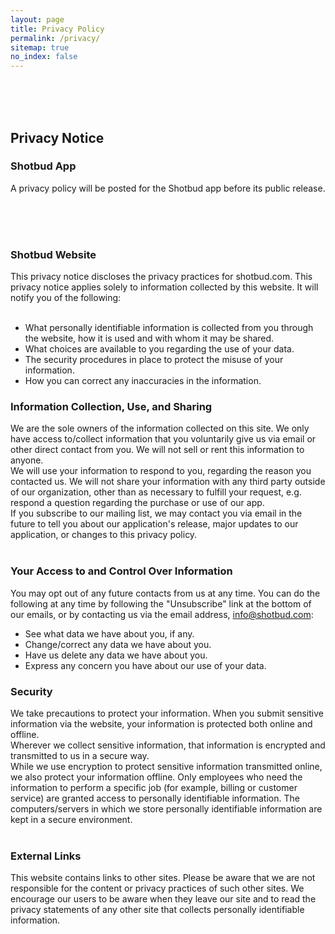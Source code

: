 ```yaml
---
layout: page
title: Privacy Policy
permalink: /privacy/
sitemap: true
no_index: false
---
```


<div class="container-body">

<br><br><br>

<h2>Privacy Notice</h2>

<h3>Shotbud App</h3>

A privacy policy will be posted for the Shotbud app before its public release.

<br><br><br>

<h3>Shotbud Website</h3>

This privacy notice discloses the privacy practices for shotbud.com. This privacy notice applies solely to information collected by this website. It will notify you of the following:<br><br>
<ul>
<li>What personally identifiable information is collected from you through the website, how it is used and with whom it may be shared.</li>
<li>What choices are available to you regarding the use of your data.</li>
<li>The security procedures in place to protect the misuse of your information.</li>
<li>How you can correct any inaccuracies in the information.</li>
</ul>

<h3>Information Collection, Use, and Sharing</h3>

We are the sole owners of the information collected on this site. We only have access to/collect information that you voluntarily give us via email or other direct contact from you. We will not sell or rent this information to anyone.
<br>
We will use your information to respond to you, regarding the reason you contacted us. We will not share your information with any third party outside of our organization, other than as necessary to fulfill your request, e.g. respond a question regarding the purchase or use of our app.
<br>
If you subscribe to our mailing list, we may contact you via email in the future to tell you about our application's release, major updates to our application, or changes to this privacy policy.
<br><br>

<h3>Your Access to and Control Over Information</h3>

You may opt out of any future contacts from us at any time. You can do the following at any time by following the "Unsubscribe" link at the bottom of our emails, or by contacting us via the email address, info@shotbud.com:
<br> 
<ul>
<li>See what data we have about you, if any.</li>
<li>Change/correct any data we have about you.</li>
<li>Have us delete any data we have about you.</li>
<li>Express any concern you have about our use of your data.</li>
</ul>

<h3>Security</h3>

We take precautions to protect your information. When you submit sensitive information via the website, your information is protected both online and offline.
<br> 
Wherever we collect sensitive information, that information is encrypted and transmitted to us in a secure way.
<br> 
While we use encryption to protect sensitive information transmitted online, we also protect your information offline. Only employees who need the information to perform a specific job (for example, billing or customer service) are granted access to personally identifiable information. The computers/servers in which we store personally identifiable information are kept in a secure environment.
<br><br>

<h3>External Links</h3>

This website contains links to other sites. Please be aware that we are not responsible for the content or privacy practices of such other sites. We encourage our users to be aware when they leave our site and to read the privacy statements of any other site that collects personally identifiable information.
<br><br>

<br><br><br>

</div>